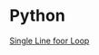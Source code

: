 # Python

[Single Line foor Loop](https://docs.python.org/2/tutorial/datastructures.html#list-comprehensions)
